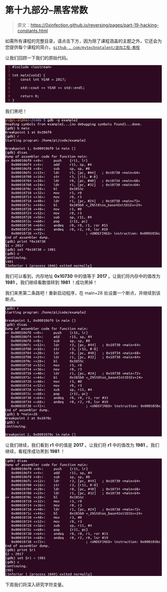 # 第十九部分–黑客常数

> 原文：<https://0xinfection.github.io/reversing/pages/part-19-hacking-constants.html>

如需所有课程的完整目录，请点击下方，因为除了课程涵盖的主题之外，它还会为您提供每个课程的简介。[`github . com/mytechnotalent/逆向工程-教程`](https://github.com/mytechnotalent/Reverse-Engineering-Tutorial)

让我们回顾一下我们的原始代码。

![](img/e921117cb681d9c8043f90450fe0293e.png)

我们黑吧！

![](img/bba3dad180936757142269a238b89036.png)

我们可以看到，内存地址 **0x10730** 中的值等于 **2017** 。让我们将内存中的值改为 **1981** 。我们继续看数值转到 **1981** ！成功黑掉！

我们来黑第二条路吧！重新启动程序，在 main+28 处设置一个断点，并继续到该断点。

![](img/a7ae47b22163d374842c9e5b95f3b3cc.png)

让我们继续，我们看到 **r1** 中的值是 **2017** 。让我们将 **r1** 中的值改为 **1981** 。我们继续，看程序成功黑到 **1981** ！

![](img/497773515b052e7a91898134ef898a1f.png)

下周我们将深入研究字符变量。